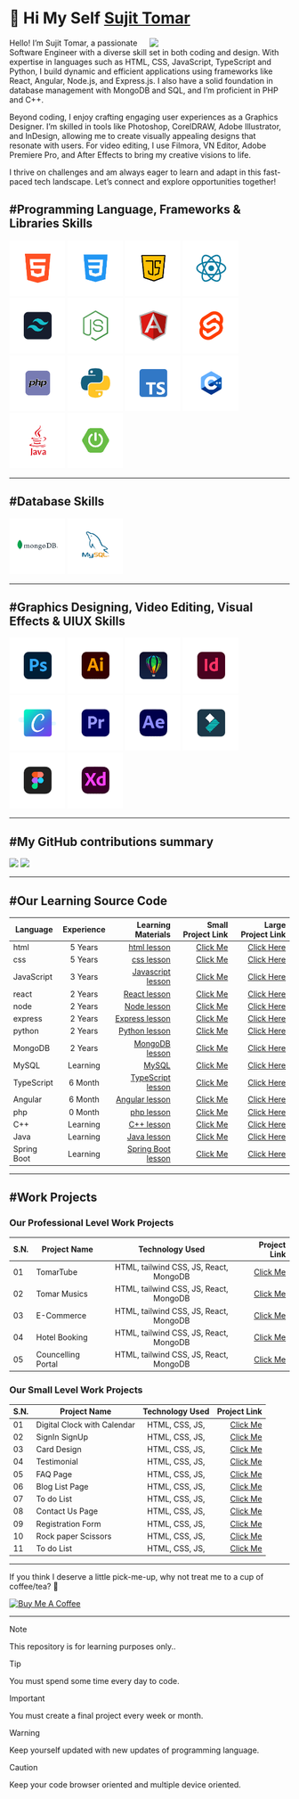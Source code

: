 <h1> 👋 Hi My Self <a href="https://github.com/iamsujittomar">Sujit Tomar</a></h1>

[<img align="right" width="50%" src="https://readme-stats.jader.me/api?username=tomarcodinglife&show_icons=true&hide=contribs,issues&bg_color=1a2a6c,b21f1f,fdbb2d&title_color=fff&text_color=fff">](https://github.com/tomarcodinglife)
[]()

Hello! I’m Sujit Tomar, a passionate Software Engineer with a diverse skill set in both coding and design. With expertise in languages such as HTML, CSS, JavaScript, TypeScript and Python, I build dynamic and efficient applications using frameworks like React, Angular, Node.js, and Express.js. I also have a solid foundation in database management with MongoDB and SQL, and I’m proficient in PHP and C++.

Beyond coding, I enjoy crafting engaging user experiences as a Graphics Designer. I’m skilled in tools like Photoshop, CorelDRAW, Adobe Illustrator, and InDesign, allowing me to create visually appealing designs that resonate with users. For video editing, I use Filmora, VN Editor, Adobe Premiere Pro, and After Effects to bring my creative visions to life.

I thrive on challenges and am always eager to learn and adapt in this fast-paced tech landscape. Let’s connect and explore opportunities together!




#Programming Language, Frameworks & Libraries Skills
---
<div>
<img src="https://github.com/tomarcodinglife/tomarcodinglife/blob/main/pl_01html.png" alt="" height="100px" title="html">
<img src="https://github.com/tomarcodinglife/tomarcodinglife/blob/main/pl_02css.png" alt="" height="100px" title="css">
<img src="https://github.com/tomarcodinglife/tomarcodinglife/blob/main/pl_03java-script.png" alt="" height="100px" title="JavaScript">
<img src="https://github.com/tomarcodinglife/tomarcodinglife/blob/main/pl_04react.png" alt="" height="100px" title="react js">
<img src="https://github.com/tomarcodinglife/tomarcodinglife/blob/main/pl_09tailwindcss.png" alt="" height="100px" title="tailwind css">
<img src="https://github.com/tomarcodinglife/tomarcodinglife/blob/main/pl_05Node-JS.png" alt="" height="100px" title="node js">
<img src="https://github.com/tomarcodinglife/tomarcodinglife/blob/main/pl_06angular.png" alt="" height="100px" title="Angular js">
<img src="https://github.com/tomarcodinglife/tomarcodinglife/blob/main/pl_13svelte.png" alt="" height="100px" title="svelte">
<img src="https://github.com/tomarcodinglife/tomarcodinglife/blob/main/pl_11php.png" alt="" height="100px" title="php">
<img src="https://github.com/tomarcodinglife/tomarcodinglife/blob/main/pl_07python.png" alt="" height="100px" title="python">
<img src="https://github.com/tomarcodinglife/tomarcodinglife/blob/main/pl_08typescript.png" alt="" height="100px" title="typescript">
<img src="https://github.com/tomarcodinglife/tomarcodinglife/blob/main/pl_09c%2B%2B.png" alt="" height="100px" title="C++">
<img src="https://github.com/tomarcodinglife/tomarcodinglife/blob/main/pl_09java.png" alt="" height="100px" title="java">
<img src="https://github.com/tomarcodinglife/tomarcodinglife/blob/main/pl_12springboot.png" alt="" height="100px" title="springboot">
</div>


---
#Database Skills
---
<div>
  <img src="https://github.com/tomarcodinglife/tomarcodinglife/blob/main/db_01mongodb.png" alt="" height="100px" title="mongoDB">
  <img src="https://github.com/tomarcodinglife/tomarcodinglife/blob/main/db_02my_sql.png" alt="" height="100px" title="my Sql">
</div>


---
#Graphics Designing, Video Editing, Visual Effects & UIUX Skills
---
<div>
  <img src="https://github.com/tomarcodinglife/tomarcodinglife/blob/main/GD_01AdobePhotoshop.png" alt="" height="100px" title="Photoshop">
  <img src="https://github.com/tomarcodinglife/tomarcodinglife/blob/main/GD_02AdobeIllustrator.png" alt="" height="100px" title="illustrator">
  <img src="https://github.com/tomarcodinglife/tomarcodinglife/blob/main/GD_03CorelDraw.png" alt="" height="100px" title="CorelDraw">
  <img src="https://github.com/tomarcodinglife/tomarcodinglife/blob/main/GD_04Adobe_Indesign.png" alt="" height="100px" title="InDesign">
  <img src="https://github.com/tomarcodinglife/tomarcodinglife/blob/main/GD_05Canva.png" alt="" height="100px" title="Canva">
  <img src="https://github.com/tomarcodinglife/tomarcodinglife/blob/main/VE_01AdobePremiere.png" alt="" height="100px" title="Adobe Premiere Pro">
  <img src="https://github.com/tomarcodinglife/tomarcodinglife/blob/main/VE_01AdobeAfterEffect.png" alt="" height="100px" title="Adobe After Effect">
  <img src="https://github.com/tomarcodinglife/tomarcodinglife/blob/main/VE_02WondershareFilmora.png" alt="" height="100px" title="Filmora">
  <img src="https://github.com/tomarcodinglife/tomarcodinglife/blob/main/UIUX_01Figma.png" alt="" height="100px" title="Figma">
  <img src="https://github.com/tomarcodinglife/tomarcodinglife/blob/main/UIUX_02AdobeXD.png" alt="" height="100px" title="AdobeXD">
</div>



---
#My GitHub contributions summary
---

<div>

<img width="49%" src="https://github-readme-streak-stats.herokuapp.com?user=tomarcodinglife&theme=dark&ring=fb4362&file=fb4362&currStreakNum=fb4362&currStreakLabel=fb4362&hide_border=true">
<img width="49%" src="https://github-readme-stats.vercel.app/api?username=tomarcodinglife&hide_border=true&show_icons=true&bg_color=151515&title_color=fb4362&icon_color=fb4362&text_bold=false&text_color=9e9e9e">

</div>



---
#Our Learning Source Code
---
| Language      | Experience    |  Learning Materials                                                  | Small Project Link                           | Large Project Link  |
| ------------- |:-------------:| --------------------------------------------------------------------:| --------------------------------------------:| ---------------------:|
| html          | 5 Years       |  [html lesson](https://github.com/tomarcodinglife/html)              | [Click Me](https://github.com/sujittomar) | [Click Here](https://github.com/sujitsoftengg) |
| css           | 5 Years       |  [css lesson](https://github.com/tomarcodinglife/css)                | [Click Me](https://github.com/sujittomar) | [Click Here](https://github.com/sujitsoftengg) |
| JavaScript    | 3 Years       |  [Javascript lesson](https://github.com/tomarcodinglife/javascript)  | [Click Me](https://github.com/sujittomar) | [Click Here](https://github.com/sujitsoftengg) |
| react         | 2 Years       |  [React lesson](https://github.com/tomarcodinglife/React)            | [Click Me](https://github.com/sujittomar) | [Click Here](https://github.com/sujitsoftengg) |
| node          | 2 Years       |  [Node lesson](https://github.com/tomarcodinglife/Node)              | [Click Me](https://github.com/sujittomar) | [Click Here](https://github.com/sujitsoftengg) |
| express       | 2 Years       |  [Express lesson](https://github.com/tomarcodinglife/Express)        | [Click Me](https://github.com/sujittomar) | [Click Here](https://github.com/sujitsoftengg) |
| python        | 2 Years       |  [Python lesson](https://github.com/tomarcodinglife/Python)          | [Click Me](https://github.com/sujittomar) | [Click Here](https://github.com/sujitsoftengg) |
| MongoDB       | 2 Years       |  [MongoDB lesson](https://github.com/tomarcodinglife/MongoDB)        | [Click Me](https://github.com/sujittomar) | [Click Here](https://github.com/sujitsoftengg) |
| MySQL         | Learning      |  [MySQL](https://github.com/tomarcodinglife/MySQL)                   | [Click Me](https://github.com/sujittomar) | [Click Here](https://github.com/sujitsoftengg) |
| TypeScript    | 6 Month       |  [TypeScript lesson](https://github.com/tomarcodinglife/Typescript)  | [Click Me](https://github.com/sujittomar) | [Click Here](https://github.com/sujitsoftengg) |
| Angular       | 6 Month       |  [Angular lesson](https://github.com/tomarcodinglife/Angular)        | [Click Me](https://github.com/sujittomar) | [Click Here](https://github.com/sujitsoftengg) |
| php           | 0 Month       |  [php lesson](https://github.com/tomarcodinglife/php)                | [Click Me](https://github.com/sujittomar) | [Click Here](https://github.com/sujitsoftengg) |
| C++           | Learning      |  [C++ lesson](https://github.com/tomarcodinglife/CPP)                | [Click Me](https://github.com/sujittomar) | [Click Here](https://github.com/sujitsoftengg) |
| Java          | Learning      |  [Java lesson](https://github.com/tomarcodinglife/Java)              | [Click Me](https://github.com/sujittomar) | [Click Here](https://github.com/sujitsoftengg) |
| Spring Boot   | Learning      |  [Spring Boot lesson](https://github.com/tomarcodinglife/Spring-Boot)| [Click Me](https://github.com/sujittomar) | [Click Here](https://github.com/sujitsoftengg) |




---
#Work Projects
---

### Our Professional Level Work Projects
|         S.N.          |        Project Name         |             Technology Used                          |  Project Link                                         |
| ----------------------| --------------------------- |:----------------------------------------------------:| -----------------------------------------------------:|
|          01           |       TomarTube             |          HTML, tailwind CSS, JS, React, MongoDB      |  [Click Me](https://github.com/iamsujittomar)         |
|          02           |      Tomar Musics           |          HTML, tailwind CSS, JS, React, MongoDB      |  [Click Me](https://github.com/iamsujittomar)         |
|          03           |      E-Commerce             |          HTML, tailwind CSS, JS, React, MongoDB      |  [Click Me](https://github.com/iamsujittomar)         |
|          04           |      Hotel Booking          |          HTML, tailwind CSS, JS, React, MongoDB      |  [Click Me](https://github.com/iamsujittomar)         |
|          05           |      Councelling Portal     |          HTML, tailwind CSS, JS, React, MongoDB      |  [Click Me](https://github.com/iamsujittomar)         |

### Our Small Level Work Projects

|         S.N.          |        Project Name         |             Technology Used                 |  Project Link                                         |
| ----------------------| --------------------------- |:-------------------------------------------:| -----------------------------------------------------:|
|          01           | Digital Clock with Calendar |              HTML, CSS, JS,                 |    [Click Me](https://github.com/sujittomar)          |
|          02           |        SignIn SignUp        |              HTML, CSS, JS,                 |    [Click Me](https://github.com/sujittomar)          |
|          03           |          Card Design        |              HTML, CSS, JS,                 |    [Click Me](https://github.com/sujittomar)          |
|          04           |          Testimonial        |              HTML, CSS, JS,                 |    [Click Me](https://github.com/sujittomar)          |
|          05           |          FAQ Page           |              HTML, CSS, JS,                 |    [Click Me](https://github.com/sujittomar)          |
|          06           |      Blog List Page         |              HTML, CSS, JS,                 |    [Click Me](https://github.com/sujittomar)          |
|          07           |         To do List          |              HTML, CSS, JS,                 |    [Click Me](https://github.com/sujittomar)          |
|          08           |      Contact Us Page        |              HTML, CSS, JS,                 |    [Click Me](https://github.com/sujittomar)          |
|          09           |      Registration Form      |              HTML, CSS, JS,                 |    [Click Me](https://github.com/sujittomar)          |
|          10           |      Rock paper Scissors    |              HTML, CSS, JS,                 |    [Click Me](https://github.com/sujittomar)          |
|          11           |          To do List         |              HTML, CSS, JS,                 |    [Click Me](https://github.com/sujittomar)          |



---
<p>If you think I deserve a little pick-me-up, why not treat me to a cup of coffee/tea? 🥺</p>
<a href="https://www.buymeacoffee.com/sujitsoftengg" target="_blank"><img src="https://cdn.buymeacoffee.com/buttons/v2/default-red.png" alt="Buy Me A Coffee" width="150" ></a>

---

> [!NOTE]
> This repository is for learning purposes only..

> [!TIP]
> You must spend some time every day to code.

> [!IMPORTANT]
> You must create a final project every week or month.

> [!WARNING]
> Keep yourself updated with new updates of programming language.

> [!CAUTION]
> Keep your code browser oriented and multiple device oriented.


<!---
tomarcodinglife/tomarcodinglife is a ✨ special ✨ repository because its `README.md` (this file) appears on your GitHub profile.
You can click the Preview link to take a look at your changes.
--->
